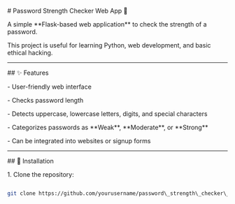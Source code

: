 \# Password Strength Checker Web App 🔐



A simple \*\*Flask-based web application\*\* to check the strength of a password.  

This project is useful for learning Python, web development, and basic ethical hacking.



---



\## ✨ Features

\- User-friendly web interface

\- Checks password length

\- Detects uppercase, lowercase letters, digits, and special characters

\- Categorizes passwords as \*\*Weak\*\*, \*\*Moderate\*\*, or \*\*Strong\*\*

\- Can be integrated into websites or signup forms



---



\## 🚀 Installation

1\. Clone the repository:

```bash

git clone https://github.com/yourusername/password\_strength\_checker\_web.git



